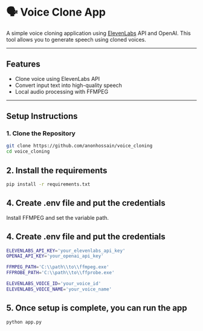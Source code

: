 # 🗣️ Voice Clone App

A simple voice cloning application using [ElevenLabs](https://www.elevenlabs.io/) API and OpenAI. This tool allows you to generate speech using cloned voices.

---

## Features

- Clone voice using ElevenLabs API
- Convert input text into high-quality speech
- Local audio processing with FFMPEG

---

## Setup Instructions

### 1. Clone the Repository

```bash
git clone https://github.com/anonhossain/voice_cloning
cd voice_cloning
```
 
## 2. Install the requirements

```bash
pip install -r requirements.txt
```
## 4. Create .env file and put the credentials

Install FFMPEG and set the variable path.

## 4. Create .env file and put the credentials

```bash
ELEVENLABS_API_KEY='your_elevenlabs_api_key'
OPENAI_API_KEY='your_openai_api_key'

FFMPEG_PATH='C:\\path\\to\\ffmpeg.exe'
FFPROBE_PATH='C:\\path\\to\\ffprobe.exe'

ELEVENLABS_VOICE_ID='your_voice_id'
ELEVENLABS_VOICE_NAME='your_voice_name'

```

## 5. Once setup is complete, you can run the app

``` bash
python app.py
```

